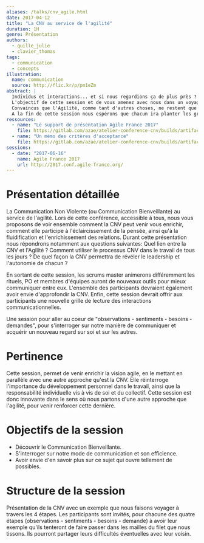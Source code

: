 ```yaml
---
aliases: /talks/cnv_agile.html
date: 2017-04-12
title: "La CNV au service de l'agilité"
duration: 1H
genre: Présentation
authors:
  - quille_julie
  - clavier_thomas
tags:
  - communication
  - concepts
illustration:
  name: communication
  source: http://flic.kr/p/pm1eZm
abstract: |
  Individus et interactions... et si nous regardions ça de plus près ?
  L'objectif de cette session et de vous amenez avec nous dans un voyage au coeur de la Communication Bienveillante (CNV).
  Convaincus que l'Agilité, comme tant d'autres choses, ne restent que coquilles vides si elles ne sont pas accompagnées de compréhension, conscience et clarté, ce sont surtout sur ces notions que nous vous accompagnons.
  A la fin de cette session nous espérons que chacun ira planter les graines qu'il souhaite sur ce nouveau terreau.
ressources:
  - name: "Le support de présentation Agile France 2017"
    file: https://gitlab.com/azae/atelier-conference-cnv/builds/artifacts/master/file/2017agileFrance.pdf?job=compile_pdf
  - name: "Un mémo des critères d'acceptance"
    file: https://gitlab.com/azae/atelier-conference-cnv/builds/artifacts/master/file/criteresAcceptance.pdf?job=compile_pdf
sessions:
  - date: "2017-06-16"
    name: Agile France 2017
    url: http://2017.conf.agile-france.org/
---
```


# Présentation détaillée

La Communication Non Violente (ou Communication Bienveillante) au service de l'agilité. Lors de cette conférence, accessible à tous, nous vous proposons de voir ensemble comment la CNV peut venir vous enrichir, comment elle participe à l'éclaircissement de la pensée, ainsi qu'à la fluidification et l'enrichissement des relations.
Durant cette présentation nous répondrons notamment aux questions suivantes: Quel lien entre la CNV et l'Agilité ? Comment utiliser le processus CNV dans le travail de tous les jours ? De quel façon la CNV permettra de révéler le leadership et l'autonomie de chacun ?

En sortant de cette session, les scrums master animerons différemment les rituels, PO et membres d'équipes auront de nouveaux outils pour mieux communiquer entre eux. L'ensemble des participants devraient également avoir envie d'approfondir la CNV. Enfin, cette session devrait offrir aux participants une nouvelle grille de lecture des interactions communicationnelles.

Une session pour aller au coeur de "observations - sentiments - besoins - demandes", pour s'interroger sur notre manière de communiquer et acquérir un nouveau regard sur soi et sur les autres.

# Pertinence

Cette session, permet de venir enrichir la vision agile, en le mettant en parallèle avec une autre approche qu'est la CNV. Elle réinterroge l'importance du développement personnel dans le travail, ainsi que la responsabilité individuelle vis à vis de soi et du collectif.
Cette session est donc innovante dans le sens où nous partons d'une autre approche que l'agilité, pour venir renforcer cette dernière.

# Objectifs de la session

- Découvrir le Communication Bienveillante.
- S'interroger sur notre mode de communication et son efficience.
- Avoir envie d'en savoir plus sur ce sujet qui ouvre tellement de possibles.


# Structure de la session

Présentation de la CNV avec un exemple que nous faisons voyager à travers les 4 étapes. Les participants sont invités, pour chacune des quatre étapes (observations - sentiments - besoins - demande) à avoir leur exemple qu'ils tenteront de faire passer dans les mailles du filet que nous tissons. Ils pourront partager leurs difficultés éventuelles avec leur voisin.
